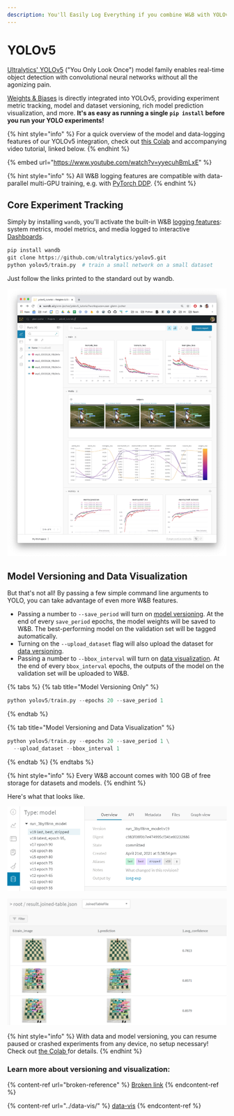 ```yaml
---
description: You'll Easily Log Everything if you combine W&B with YOLOv5.
---
```


# YOLOv5

[Ultralytics' YOLOv5](https://ultralytics.com/yolov5) ("You Only Look Once") model family enables real-time object detection with convolutional neural networks without all the agonizing pain.

[Weights & Biases](http://wandb.com) is directly integrated into YOLOv5, providing experiment metric tracking, model and dataset versioning, rich model prediction visualization, and more. **It's as easy as running a single `pip install` before you run your YOLO experiments!**

{% hint style="info" %}
For a quick overview of the model and data-logging features of our YOLOv5 integration, check out [this Colab](https://wandb.me/yolo-colab) and accompanying video tutorial, linked below.
{% endhint %}

{% embed url="https://www.youtube.com/watch?v=yyecuhBmLxE" %}

{% hint style="info" %}
All W\&B logging features are compatible with data-parallel multi-GPU training, e.g. with [PyTorch DDP](https://pytorch.org/tutorials/intermediate/ddp\_tutorial.html).
{% endhint %}

## Core Experiment Tracking

Simply by installing `wandb`, you'll activate the built-in W\&B [logging features](../track/log.md): system metrics, model metrics, and media logged to interactive [Dashboards](../track/app.md).

```python
pip install wandb
git clone https://github.com/ultralytics/yolov5.git
python yolov5/train.py  # train a small network on a small dataset
```

Just follow the links printed to the standard out by wandb.

![All these charts and more!](<../../.gitbook/assets/image (105).png>)

## Model Versioning and Data Visualization

But that's not all! By passing a few simple command line arguments to YOLO, you can take advantage of even more W\&B features.

* Passing a number to `--save_period` will turn on [model versioning](../data-and-model-versioning/model-versioning.md). At the end of every `save_period` epochs, the model weights will be saved to W\&B. The best-performing model on the validation set will be tagged automatically.
* Turning on the `--upload_dataset` flag will also upload the dataset for [data versioning](../data-and-model-versioning/dataset-versioning.md).
* Passing a number to `--bbox_interval` will turn on [data visualization](../data-vis/). At the end of every `bbox_interval` epochs, the outputs of the model on the validation set will be uploaded to W\&B.

{% tabs %}
{% tab title="Model Versioning Only" %}
```python
python yolov5/train.py --epochs 20 --save_period 1
```
{% endtab %}

{% tab title="Model Versioning and Data Visualization" %}
```python
python yolov5/train.py --epochs 20 --save_period 1 \
  --upload_dataset --bbox_interval 1
```
{% endtab %}
{% endtabs %}

{% hint style="info" %}
Every W\&B account comes with 100 GB of free storage for datasets and models.
{% endhint %}

Here's what that looks like.

![Model Versioning: the latest and the best versions of the model are identified.](<../../.gitbook/assets/image (109).png>)

![Data Visualization: compare the input image to the model's outputs and example-wise metrics.](<../../.gitbook/assets/image (110).png>)

{% hint style="info" %}
With data and model versioning, you can resume paused or crashed experiments from any device, no setup necessary! Check out [the Colab ](https://wandb.me/yolo-colab)for details.
{% endhint %}

### Learn more about versioning and visualization:

{% content-ref url="broken-reference" %}
[Broken link](broken-reference)
{% endcontent-ref %}

{% content-ref url="../data-vis/" %}
[data-vis](../data-vis/)
{% endcontent-ref %}
